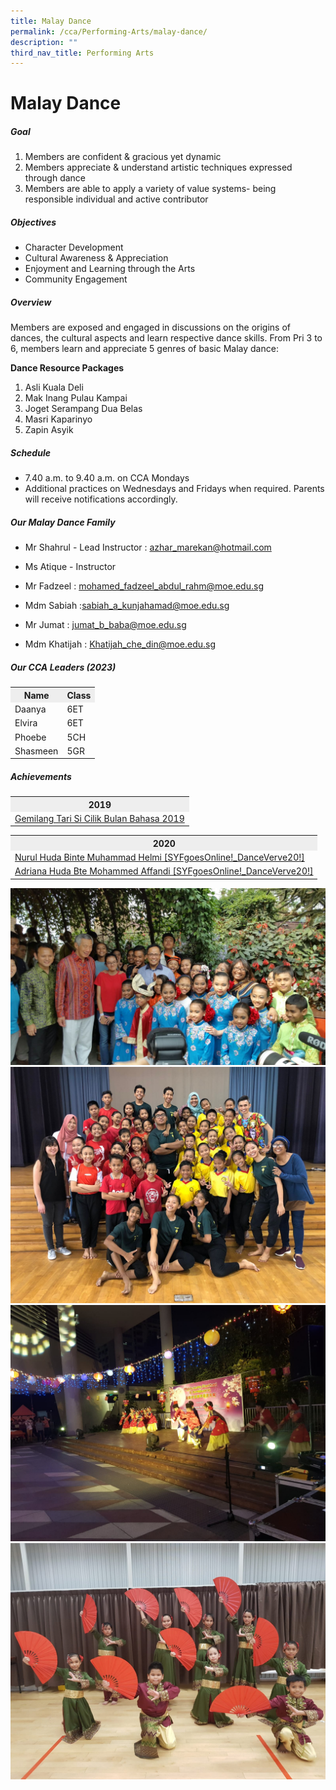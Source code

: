```yaml
---
title: Malay Dance
permalink: /cca/Performing-Arts/malay-dance/
description: ""
third_nav_title: Performing Arts
---
```

# Malay Dance

##### Goal

1. Members are confident &amp; gracious yet dynamic
2. Members appreciate &amp; understand artistic techniques expressed through dance
3. Members are able to apply a variety of value systems- being responsible individual and active contributor

##### Objectives

- Character Development
- Cultural Awareness &amp; Appreciation
- Enjoyment and Learning through the Arts
- Community Engagement

##### Overview

Members are exposed and engaged in discussions on the origins of dances, the cultural aspects and learn respective dance skills.
From Pri 3 to 6, members learn and appreciate 5 genres of basic Malay dance:
   
**Dance Resource Packages**

1. Asli Kuala Deli
2. Mak Inang Pulau Kampai
3. Joget Serampang Dua Belas
4. Masri Kaparinyo
5. Zapin Asyik


##### Schedule

- 7.40 a.m. to 9.40 a.m. on CCA Mondays
- Additional practices on Wednesdays and Fridays when required. Parents will receive notifications accordingly.



##### Our Malay Dance Family
- Mr Shahrul - Lead Instructor : azhar_marekan@hotmail.com
- Ms Atique - Instructor

- Mr Fadzeel : mohamed_fadzeel_abdul_rahm@moe.edu.sg
- Mdm Sabiah :sabiah_a_kunjahamad@moe.edu.sg
- Mr Jumat  : jumat_b_baba@moe.edu.sg
- Mdm Khatijah : Khatijah_che_din@moe.edu.sg


##### Our CCA Leaders (2023)
<table>
	<tbody><tr>
		<th bgcolor="#eee"> Name </th>
		<th bgcolor="#eee">Class </th>
  	</tr>
	<tr>
		<td>Daanya </td> <td>6ET </td>
	</tr>
		<tr> 
		<td>Elvira </td> <td>6ET </td>
	</tr>
		<tr> 
		<td>Phoebe </td> <td>5CH </td>
	</tr>
		<tr> 
		<td>Shasmeen </td> <td>5GR </td>
	</tr>
	</tbody></table>
   

##### Achievements
<table>
	<tbody>
		<tr>
			<th bgcolor="#eee">2019</th>
  		</tr>
		<tr>
			<td><a href="https://www.youtube.com/watch?v=92jhn24xiPg">Gemilang Tari Si Cilik Bulan Bahasa 2019</a> 
			</td>
		</tr>
	</tbody>
</table>
<table>
	<tbody>
		<tr>
			<th bgcolor="#eee">2020</th>
  		</tr>
		<tr>
			<td><a href="https://www.youtube.com/watch?v=xYgMxGVpDiY">Nurul Huda Binte Muhammad Helmi [SYFgoesOnline!_DanceVerve20!]
</a> 
			</td>
		</tr>
		<tr>
			<td><a href="https://www.youtube.com/watch?v=wDX7k13IpVw">Adriana Huda Bte Mohammed Affandi [SYFgoesOnline!_DanceVerve20!]
</a> 
			</td>
		</tr>
	</tbody>
</table>

![](/images/Admiralty%20Primary%20Malay%20Dance%20%20Gardens%20By%20The%20Bay%20with%20PM%20Lee%20Hsien%20Loong.jpg)
![](/images/Admiralty%20Primary%20Malay%20Dance%20%20ADMPS%20Malay%20Dance%20SYF%20Exchange%202018.jpg)
![](/images/Admiralty%20Primary%20Malay%20Dance%20%20Kg%20Admiralty%20Mid%20Autumn%20Fest%202019%201.jpg)
![](/images/CNY%202.jpg)